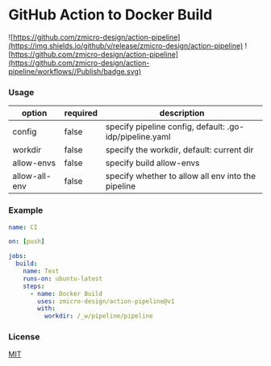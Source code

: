 # GitHub Action to Docker Build

![https://github.com/zmicro-design/action-pipeline](https://img.shields.io/github/v/release/zmicro-design/action-pipeline)
![https://github.com/zmicro-design/action-pipeline](https://github.com/zmicro-design/action-pipeline/workflows//Publish/badge.svg)

### Usage

| option | required | description |
| ------ | -------- | ----------- |
| config | false | specify pipeline config, default: .go-idp/pipeline.yaml |
| workdir   | false | specify the workdir, default: current dir |
| allow-envs | false | specify build allow-envs |
| allow-all-env | false | specify whether to allow all env into the pipeline |

### Example

```yml
name: CI

on: [push]

jobs:
  build:
    name: Test
    runs-on: ubuntu-latest
    steps:
      - name: Docker Build
        uses: zmicro-design/action-pipeline@v1
        with:
          workdir: /_w/pipeline/pipeline
```

### License

[MIT](./LICENSE)
